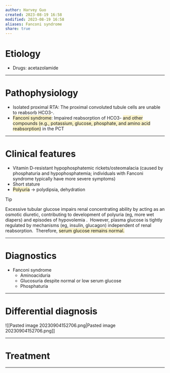 ```yaml
---
author: Harvey Guo
created: 2023-08-19 16:58
modified: 2023-08-19 16:58
aliases: Fanconi syndrome
share: true
---
```

# Etiology
- Drugs: acetazolamide

---
# Pathophysiology
- Isolated proximal RTA: The proximal convoluted tubule cells are unable to reabsorb HCO3-.
- <span style="background:rgba(240, 200, 0, 0.2)">Fanconi syndrome</span>: Impaired reabsorption of HCO3- <span style="background:rgba(240, 200, 0, 0.2)">and other compounds (e.g., potassium, glucose, phosphate, and amino acid reabsorption)</span> in the PCT

---
# Clinical features
- Vitamin D-resistant hypophosphatemic rickets/osteomalacia (caused by phosphaturia and hypophosphatemia; individuals with Fanconi syndrome typically have more severe symptoms)
- Short stature
- <span style="background:rgba(240, 200, 0, 0.2)">Polyuria</span> → polydipsia, dehydration
>[!tip] 
>Excessive tubular glucose impairs renal concentrating ability by acting as an osmotic diuretic, contributing to development of polyuria (eg, more wet diapers) and episodes of hypovolemia .  However, plasma glucose is tightly regulated by mechanisms (eg, insulin, glucagon) independent of renal reabsorption.  Therefore, <span style="background:rgba(240, 200, 0, 0.2)">serum glucose remains normal.</span>

---
# Diagnostics
- Fanconi syndrome
	- Aminoaciduria
	- Glucosuria despite normal or low serum glucose
	- Phosphaturia

---
# Differential diagnosis
![[Pasted image 20230904152706.png|Pasted image 20230904152706.png]]

---
# Treatment


---
